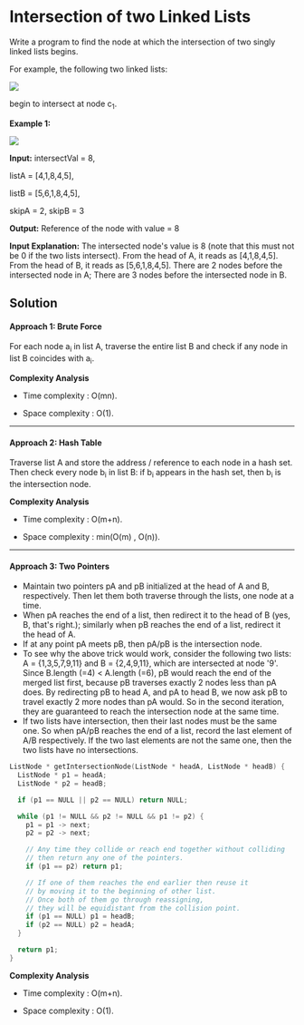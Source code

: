 
# Intersection of two Linked Lists


Write a program to find the node at which the intersection of two singly linked lists begins.

For example, the following two linked lists:

[![](https://assets.leetcode.com/uploads/2018/12/13/160_statement.png)](https://assets.leetcode.com/uploads/2018/12/13/160_statement.png)

begin to intersect at node c<sub>1</sub>.

**Example 1:**

[![](https://assets.leetcode.com/uploads/2020/06/29/160_example_1_1.png)](https://assets.leetcode.com/uploads/2020/06/29/160_example_1_1.png)

**Input:** intersectVal = 8, 

listA = [4,1,8,4,5], 

listB = [5,6,1,8,4,5], 

skipA = 2, skipB = 3

**Output:** Reference of the node with value = 8

**Input Explanation:** The intersected node's value is 8 (note that this must not be 0 if the two lists intersect). From the head of A, it reads as [4,1,8,4,5]. From the head of B, it reads as [5,6,1,8,4,5]. There are 2 nodes before the intersected node in A; There are 3 nodes before the intersected node in B.

## Solution

#### Approach 1: Brute Force

For each node a<sub>i</sub>  in list A, traverse the entire list B and check if any node in list B coincides with a<sub>i</sub>.

**Complexity Analysis**

-   Time complexity :  O(mn).
    
-   Space complexity :  O(1).  
      
    

----------

#### Approach 2: Hash Table

Traverse list A and store the address / reference to each node in a hash set. Then check every node b<sub>i</sub>  in list B: if b<sub>i</sub>  appears in the hash set, then b<sub>i</sub> is the intersection node.

**Complexity Analysis**

-   Time complexity :  O(m+n).
    
-   Space complexity :  min(O(m) , O(n)).  
      
    

----------

#### Approach 3: Two Pointers

-   Maintain two pointers  pA and  pB  initialized at the head of A and B, respectively. Then let them both traverse through the lists, one node at a time.
-   When  pA  reaches the end of a list, then redirect it to the head of B (yes, B, that's right.); similarly when  pB reaches the end of a list, redirect it the head of A.
-   If at any point  pA  meets  pB, then  pA/pB  is the intersection node.
-   To see why the above trick would work, consider the following two lists: A = {1,3,5,7,9,11} and B = {2,4,9,11}, which are intersected at node '9'. Since B.length (=4) < A.length (=6),  pB  would reach the end of the merged list first, because  pB  traverses exactly 2 nodes less than  pA  does. By redirecting  pB  to head A, and  pA  to head B, we now ask  pB  to travel exactly 2 more nodes than  pA  would. So in the second iteration, they are guaranteed to reach the intersection node at the same time.
-   If two lists have intersection, then their last nodes must be the same one. So when  pA/pB  reaches the end of a list, record the last element of A/B respectively. If the two last elements are not the same one, then the two lists have no intersections.
```c++
ListNode * getIntersectionNode(ListNode * headA, ListNode * headB) {
  ListNode * p1 = headA;
  ListNode * p2 = headB;

  if (p1 == NULL || p2 == NULL) return NULL;

  while (p1 != NULL && p2 != NULL && p1 != p2) {
    p1 = p1 -> next;
    p2 = p2 -> next;

    // Any time they collide or reach end together without colliding 
    // then return any one of the pointers.
    if (p1 == p2) return p1;

    // If one of them reaches the end earlier then reuse it 
    // by moving it to the beginning of other list.
    // Once both of them go through reassigning, 
    // they will be equidistant from the collision point.
    if (p1 == NULL) p1 = headB;
    if (p2 == NULL) p2 = headA;
  }

  return p1;
}
```
**Complexity Analysis**

-   Time complexity :  O(m+n).
    
-   Space complexity :  O(1).  
